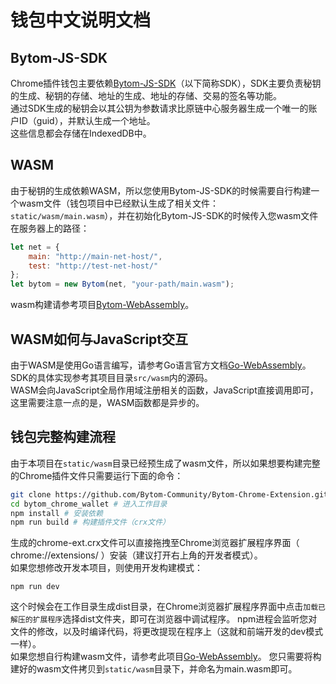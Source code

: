 # 钱包中文说明文档

## Bytom-JS-SDK
Chrome插件钱包主要依赖[Bytom-JS-SDK](https://github.com/Bytom-Community/Bytom-JS-SDK)（以下简称SDK），SDK主要负责秘钥的生成、秘钥的存储、地址的生成、地址的存储、交易的签名等功能。<br>
通过SDK生成的秘钥会以其公钥为参数请求比原链中心服务器生成一个唯一的账户ID（guid），并默认生成一个地址。<br>
这些信息都会存储在IndexedDB中。<br>

## WASM
由于秘钥的生成依赖WASM，所以您使用Bytom-JS-SDK的时候需要自行构建一个wasm文件（钱包项目中已经默认生成了相关文件：`static/wasm/main.wasm`），并在初始化Bytom-JS-SDK的时候传入您wasm文件在服务器上的路径：
```js
let net = {
    main: "http://main-net-host/",
    test: "http://test-net-host/"
};
let bytom = new Bytom(net, "your-path/main.wasm");
```
wasm构建请参考项目[Bytom-WebAssembly](https://github.com/Bytom-Community/Bytom-WebAssembly)。

## WASM如何与JavaScript交互
由于WASM是使用Go语言编写，请参考Go语言官方文档[Go-WebAssembly](https://github.com/golang/go/wiki/WebAssembly)。<br>
SDK的具体实现参考其项目目录`src/wasm`内的源码。<br>
WASM会向JavaScript全局作用域注册相关的函数，JavaScript直接调用即可，这里需要注意一点的是，WASM函数都是异步的。

## 钱包完整构建流程
由于本项目在`static/wasm`目录已经预生成了wasm文件，所以如果想要构建完整的Chrome插件文件只需要运行下面的命令：
```sh
git clone https://github.com/Bytom-Community/Bytom-Chrome-Extension.git bytom_chrome_wallet # clone项目
cd bytom_chrome_wallet # 进入工作目录
npm install # 安装依赖
npm run build # 构建插件文件（crx文件）
```
生成的chrome-ext.crx文件可以直接拖拽至Chrome浏览器扩展程序界面（ chrome://extensions/ ）安装（建议打开右上角的开发者模式）。<br>
如果您想修改开发本项目，则使用开发构建模式：
```
npm run dev
```
这个时候会在工作目录生成dist目录，在Chrome浏览器扩展程序界面中点击`加载已解压的扩展程序`选择dist文件夹，即可在浏览器中调试程序。
npm进程会监听您对文件的修改，以及时编译代码，将更改提现在程序上（这就和前端开发的dev模式一样）。<br>
如果您想自行构建wasm文件，请参考此项目[Go-WebAssembly](https://github.com/golang/go/wiki/WebAssembly)。
您只需要将构建好的wasm文件拷贝到`static/wasm`目录下，并命名为main.wasm即可。
